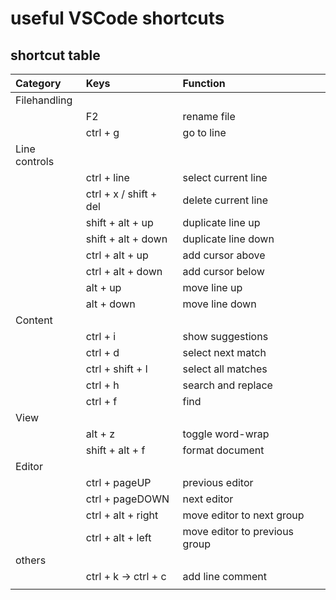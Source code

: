 # useful VSCode shortcuts

## shortcut table

| Category      | Keys                   | Function                      |
| :------------ | :--------------------- | :---------------------------- |
| Filehandling  |                        |                               |
|               | F2                     | rename file                   |
|               | ctrl + g               | go to line                    |
| Line controls |                        |                               |
|               | ctrl + line            | select current line           |
|               | ctrl + x / shift + del | delete current line           |
|               | shift + alt + up       | duplicate line up             |
|               | shift + alt + down     | duplicate line down           |
|               | ctrl + alt + up        | add cursor above              |
|               | ctrl + alt + down      | add cursor below              |
|               | alt + up               | move line up                  |
|               | alt + down             | move line down                |
| Content       |                        |                               |
|               | ctrl + i               | show suggestions              |
|               | ctrl + d               | select next match             |
|               | ctrl + shift + l       | select all matches            |
|               | ctrl + h               | search and replace            |
|               | ctrl + f               | find                          |
| View          |                        |                               |
|               | alt + z                | toggle word-wrap              |
|               | shift + alt + f        | format document               |
| Editor        |                        |                               |
|               | ctrl + pageUP          | previous editor               |
|               | ctrl + pageDOWN        | next editor                   |
|               | ctrl + alt + right     | move editor to next group     |
|               | ctrl + alt + left      | move editor to previous group |
| others        |                        |                               |
|               | ctrl + k -> ctrl + c   | add line comment              |
|               |                        |                               |
